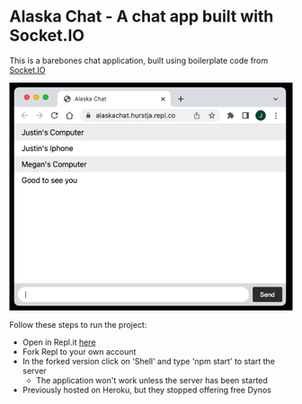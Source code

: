 # Alaska Chat - A chat app built with Socket.IO

This is a barebones chat application, built using boilerplate code from [Socket.IO](http://socket.io/get-started/chat/)

  ![](Screenshot.png)




Follow these steps to run the project:
  - Open in Repl.it [here](https://replit.com/@hurstja/alaskachat#index.js)
  - Fork Repl to your own account
  - In the forked version click on 'Shell' and type 'npm start' to start the server
    - The application won't work unless the server has been started
  - Previously hosted on Heroku, but they stopped offering free Dynos
